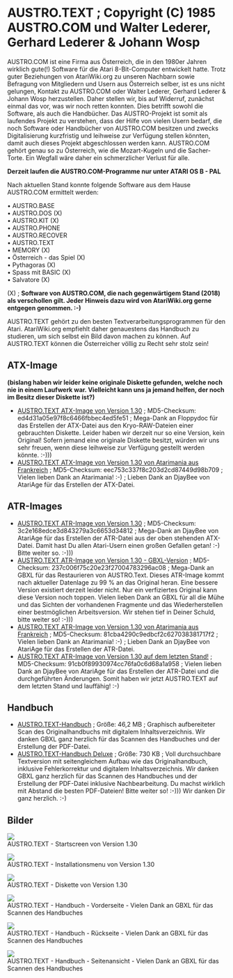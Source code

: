# AUSTRO.TEXT ; Copyright (C) 1985 AUSTRO.COM und Walter Lederer, Gerhard Lederer & Johann Wosp  
AUSTRO.COM ist eine Firma aus Österreich, die in den 1980er Jahren wirklich gute(!) Software für die Atari 8-Bit-Computer entwickelt hatte. Trotz guter Beziehungen von AtariWiki.org zu unseren Nachbarn sowie Befragung von Mitgliedern und Usern aus Österreich selber, ist es uns nicht gelungen, Kontakt zu AUSTRO.COM oder Walter Lederer, Gerhard Lederer & Johann Wosp herzustellen. Daher stellen wir, bis auf Widerruf, zunächst einmal das vor, was wir noch retten konnten. Dies betrifft sowohl die Software, als auch die Handbücher. Das AUSTRO-Projekt ist somit als laufendes Projekt zu verstehen, dass der Hilfe von vielen Usern bedarf, die noch Software oder Handbücher von AUSTRO.COM besitzen und zwecks Digitalisierung kurzfristig und leihweise zur Verfügung stellen könnten, damit auch dieses Projekt abgeschlossen werden kann. AUSTRO.COM gehört genau so zu Österreich, wie die Mozart-Kugeln und die Sacher-Torte. Ein Wegfall wäre daher ein schmerzlicher Verlust für alle.  
  
__Derzeit laufen die AUSTRO.COM-Programme nur unter ATARI OS B - PAL__  
  
Nach aktuellen Stand konnte folgende Software aus dem Hause AUSTRO.COM ermittelt werden:  
  
• AUSTRO.BASE  
• AUSTRO.DOS (X)  
• AUSTRO.KIT (X)  
• AUSTRO.PHONE  
• AUSTRO.RECOVER  
• AUSTRO.TEXT  
• MEMORY (X)  
• Österreich - das Spiel (X)  
• Pythagoras (X)  
• Spass mit BASIC (X)  
• Salvatore (X)  
  
(X) ; __Software von AUSTRO.COM, die nach gegenwärtigem Stand (2018) als verschollen gilt. Jeder Hinweis dazu wird von AtariWiki.org gerne entgegen genommen. :-)__  
  
AUSTRO.TEXT gehört zu den besten Textverarbeitungsprogrammen für den Atari. AtariWiki.org empfiehlt daher genauestens das Handbuch zu studieren, um sich selbst ein Bild davon machen zu können. Auf AUSTRO.TEXT können die Österreicher völlig zu Recht sehr stolz sein!  
  
## ATX-Image  
__(bislang haben wir leider keine originale Diskette gefunden, welche noch nie in einem Laufwerk war. Vielleicht kann uns ja jemand helfen, der noch im Besitz dieser Diskette ist?)__  
- [AUSTRO.TEXT ATX-Image von Version 1.30](attachments/Austro_Text.ATX) ; MD5-Checksum: ed4d31a05e97f8c6466fbbec4ed5fe51 ; Mega-Dank an Floppydoc für das Erstellen der ATX-Datei aus den Kryo-RAW-Dateien einer gebrauchten Diskette. Leider haben wir derzeit nur so eine Version, kein Original! Sofern jemand eine originale Diskette besitzt, würden wir uns sehr freuen, wenn diese leihweise zur Verfügung gestellt werden könnte. :-)))  
- [AUSTRO.TEXT ATX-Image von Version 1.30 von Atarimania aus Frankreich](attachments/Austro.Text_(1985)(Austro.Com)(AT)(f).atx) ; MD5-Checksum: eec753c337f8c203d2cd87449d98b709 ; Vielen lieben Dank an Atarimania! :-) ; Lieben Dank an DjayBee von AtariAge für das Erstellen der ATX-Datei.  
  
## ATR-Images  
- [AUSTRO.TEXT ATR-Image von Version 1.30](attachments/Austro.Text_(1985)(Austro.Com)(AT).atr) ; MD5-Checksum: 3c2e168edce3d843279a3c6653d34812 ; Mega-Dank an DjayBee von AtariAge für das Erstellen der ATR-Datei aus der oben stehenden ATX-Datei. Damit hast Du allen Atari-Usern einen großen Gefallen getan! :-) Bitte weiter so. :-)))  
- [AUSTRO.TEXT ATR-Image von Version 1.30 - GBXL-Version](attachments/Austro.Text_(1985)(Austro.Com)(AT)-GBXL.atr) ; MD5-Checksum: 237c006f75c20e23f27004783296ac08 ; Mega-Dank an GBXL für das Restaurieren von AUSTRO.Text. Dieses ATR-Image kommt nach aktueller Datenlage zu 99 % an das Original heran. Eine bessere Version existiert derzeit leider nicht. Nur ein verfiziertes Original kann diese Version noch toppen. Vielen lieben Dank an GBXL für all die Mühe und das Sichten der vorhandenen Fragmente und das Wiederherstellen einer bestmöglichen Arbeitsversion. Wir stehen tief in Deiner Schuld, bitte weiter so! :-)))  
- [AUSTRO.TEXT ATR-Image von Version 1.30 von Atarimania aus Frankreich](attachments/Austro.Text_(1985)(Austro.Com)(AT)(f)(cr_CSS).atr) ; MD5-Checksum: 81cba4290c9edbcf2c627038381717f2 ; Vielen lieben Dank an Atarimania! :-) ; Lieben Dank an DjayBee von AtariAge für das Erstellen der ATR-Datei.  
- [AUSTRO.TEXT ATR-Image von Version 1.30 auf dem letzten Stand!](attachments/Austro.Text_(1985)(Austro.Com)(AT)(m)(cr_CSS).atr) ; MD5-Checksum: 91cb0f89930974cc76fa0c6d68a1a958 ; Vielen lieben Dank an DjayBee von AtariAge für das Erstellen der ATR-Datei und die durchgeführten Änderungen. Somit haben wir jetzt AUSTRO.TEXT auf dem letzten Stand und lauffähig! :-)  
  
## Handbuch  
- [AUSTRO.TEXT-Handbuch](https://data.atariwiki.org/DOC/AustroText_V1-30_Scan_2018.pdf) ; Größe: 46,2 MB ; Graphisch aufbereiteter Scan des Originalhandbuchs mit digitalem Inhaltsverzeichnis. Wir danken GBXL ganz herzlich für das Scannen des Handbuches und der Erstellung der PDF-Datei.  
- [AUSTRO.TEXT-Handbuch Deluxe](attachments/AustroText_V1-30_Re_Edit_2018_InhVz.pdf) ; Größe: 730 KB ; Voll durchsuchbare Textversion mit seitengleichem Aufbau wie das Originalhandbuch, inklusive Fehlerkorrektur und digitalem Inhaltsverzeichnis. Wir danken GBXL ganz herzlich für das Scannen des Handbuches und der Erstellung der PDF-Datei inklusive Nachbearbeitung. Du machst wirklich mit Abstand die besten PDF-Dateien! Bitte weiter so! :-))) Wir danken Dir ganz herzlich. :-)  
  
## Bilder  
![](attachments/AUSTRO.TEXT.png)  
AUSTRO.TEXT - Startscreen von Version 1.30  
  
![](attachments/Installationsmenu+AUSTRO.TEXT.png)  
AUSTRO.TEXT - Installationsmenu von Version 1.30  
  
![](attachments/Diskette.jpg)  
AUSTRO.TEXT - Diskette von Version 1.30  
  
![](attachments/Cover.jpg)  
AUSTRO.TEXT - Handbuch - Vorderseite - Vielen Dank an GBXL für das Scannen des Handbuches  
  
![](attachments/Back.jpg)  
AUSTRO.TEXT - Handbuch - Rückseite - Vielen Dank an GBXL für das Scannen des Handbuches  
  
![](attachments/Side.jpg)  
AUSTRO.TEXT - Handbuch - Seitenansicht - Vielen Dank an GBXL für das Scannen des Handbuches  
